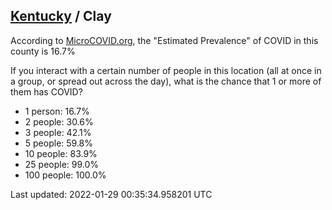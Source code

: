 
## [Kentucky](/united-states/kentucky) / Clay

According to [MicroCOVID.org](http://microcovid.org),
the "Estimated Prevalence" of COVID in this county is 16.7%

If you interact with a certain number of people in this location
(all at once in a group, or spread out across the day), what is the chance that
1 or more of them has COVID?

- 1 person: 16.7%
- 2 people: 30.6%
- 3 people: 42.1%
- 5 people: 59.8%
- 10 people: 83.9%
- 25 people: 99.0%
- 100 people: 100.0%

Last updated: 2022-01-29 00:35:34.958201 UTC
